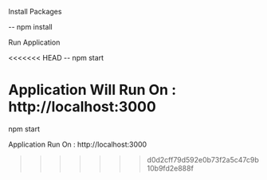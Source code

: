 Install Packages

-- npm install

Run Application

<<<<<<< HEAD
-- npm start

Application Will Run On : http://localhost:3000
=======
npm start

Application Run On : http://localhost:3000

>>>>>>> d0d2cff79d592e0b73f2a5c47c9b10b9fd2e888f
